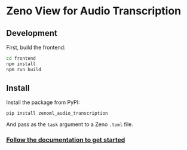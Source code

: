# Zeno View for Audio Transcription

## Development

First, build the frontend:

```bash
cd frontend
npm install
npm run build
```

## Install

Install the package from PyPI:

```
pip install zenoml_audio_transcription
```

And pass as the `task` argument to a Zeno `.toml` file.

### [Follow the documentation to get started](https://dig.cmu.edu/zeno/intro.html)
